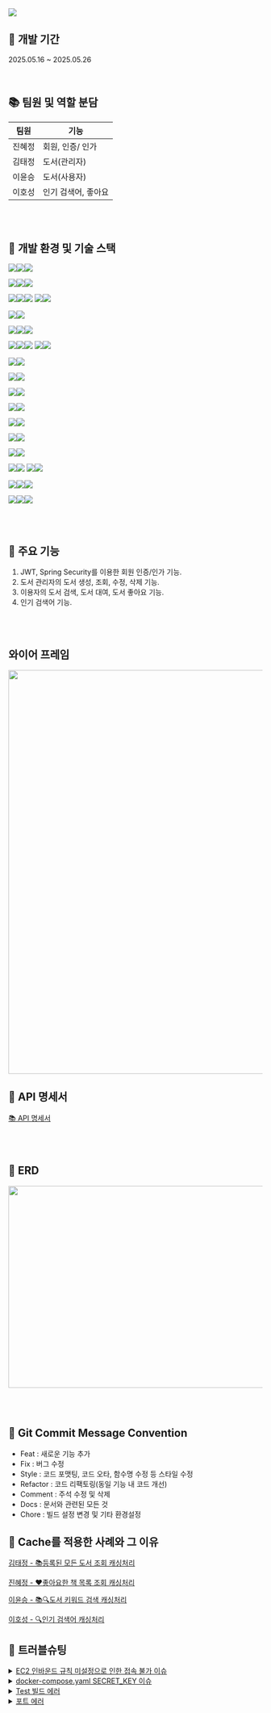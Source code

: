 <img src="https://capsule-render.vercel.app/api?type=waving&height=300&color=gradient&text=Legend%20Book&desc=도서%20대여%20및%20관리%20프로그램&fontAlign=50&fontAlignY=40&descAlignY=55">

## 📅 개발 기간

2025.05.16 ~ 2025.05.26

<br>

## 📚 팀원 및 역할 분담

| 팀원  | 기능          |
|-----|-------------|
| 진혜정 | 회원, 인증/ 인가  |
| 김태정 | 도서(관리자)     |
| 이윤승 | 도서(사용자)     |
| 이호성 | 인기 검색어, 좋아요 |

<br><br>

## 📌 개발 환경 및 기술 스택

<!-- Framework -->
<img src="https://img.shields.io/badge/Framework-4B5563?style=for-the-badge"><img src="https://img.shields.io/badge/SpringBoot-6DB33F?style=for-the-badge&logo=springboot&logoColor=white"><img src="https://img.shields.io/badge/3.4.4-9CA3AF?style=for-the-badge">

<!-- Language -->
<img src="https://img.shields.io/badge/Language-065F46?style=for-the-badge"><img src="https://img.shields.io/badge/Java-007396?style=for-the-badge&logo=openjdk&logoColor=white"><img src="https://img.shields.io/badge/17-9CA3AF?style=for-the-badge">

<!-- ORM -->
<img src="https://img.shields.io/badge/ORM-6B21A8?style=for-the-badge"><img src="https://img.shields.io/badge/Hibernate-59666C?style=for-the-badge&logo=hibernate&logoColor=white"><img src="https://img.shields.io/badge/5.x-9CA3AF?style=for-the-badge">
<img src="https://img.shields.io/badge/ORM-9ACD32?style=for-the-badge"><img src="https://img.shields.io/badge/Spring_Data_JPA-6DB33F?style=for-the-badge&logo=spring&logoColor=white">

<!-- Auto Audit -->
<img src="https://img.shields.io/badge/Auto_Audit-9ACD32?style=for-the-badge"><img src="https://img.shields.io/badge/JPA_Auditing-6DB33F?style=for-the-badge&logo=spring&logoColor=white">

<!-- Database -->
<img src="https://img.shields.io/badge/Database-1E3A8A?style=for-the-badge"><img src="https://img.shields.io/badge/MySQL-4479A1?style=for-the-badge&logo=mysql&logoColor=white"><img src="https://img.shields.io/badge/9.0.x-9CA3AF?style=for-the-badge">

<!-- Infra -->
<img src="https://img.shields.io/badge/Infra-B91C1C?style=for-the-badge"><img src="https://img.shields.io/badge/Redis-DC382D?style=for-the-badge&logo=redis&logoColor=white"><img src="https://img.shields.io/badge/3.0.504-9CA3AF?style=for-the-badge">
<img src="https://img.shields.io/badge/Cloud-232F3E?style=for-the-badge"><img src="https://img.shields.io/badge/Amazon_S3-FF9900?style=for-the-badge&logo=amazons3&logoColor=white">

<!-- Security -->
<img src="https://img.shields.io/badge/Security-9ACD32?style=for-the-badge"><img src="https://img.shields.io/badge/Spring_Security-6DB33F?style=for-the-badge&logo=springsecurity&logoColor=white">

<!-- Code Reduction -->
<img src="https://img.shields.io/badge/Code_Reduction-FF7F7F?style=for-the-badge"><img src="https://img.shields.io/badge/Lombok-DC382D?style=for-the-badge&logo=lombok&logoColor=white">

<!-- Validation -->
<img src="https://img.shields.io/badge/Validation-7BAAF7?style=for-the-badge"><img src="https://img.shields.io/badge/Validation_Tool-0052CC?style=for-the-badge&logo=checkmarx&logoColor=white">

<!-- Test Tool -->
<img src="https://img.shields.io/badge/TestTool-F59E0B?style=for-the-badge"><img src="https://img.shields.io/badge/Postman-FF6C37?style=for-the-badge&logo=postman&logoColor=white">

<!-- ERD Tool -->
<img src="https://img.shields.io/badge/ERDTool-0369A1?style=for-the-badge"><img src="https://img.shields.io/badge/ErdCloud-0096C7?style=for-the-badge">

<!-- Communication -->
<img src="https://img.shields.io/badge/Communication-3B0764?style=for-the-badge"><img src="https://img.shields.io/badge/Slack-4A154B?style=for-the-badge&logo=slack&logoColor=white">

<!-- Docs -->
<img src="https://img.shields.io/badge/Docs-111827?style=for-the-badge"><img src="https://img.shields.io/badge/Notion-000000?style=for-the-badge&logo=notion&logoColor=white">

<!-- VCS -->
<img src="https://img.shields.io/badge/VCS-1F2937?style=for-the-badge"><img src="https://img.shields.io/badge/Git-F05032?style=for-the-badge&logo=git&logoColor=white">
<img src="https://img.shields.io/badge/VCS-1F2937?style=for-the-badge"><img src="https://img.shields.io/badge/GitHub-181717?style=for-the-badge&logo=github&logoColor=white">

<!-- IDE -->
<img src="https://img.shields.io/badge/IDE-7C3AED?style=for-the-badge"><img src="https://img.shields.io/badge/IntelliJIDEA-000000?style=for-the-badge&logo=intellijidea&logoColor=white"><img src="https://img.shields.io/badge/2024.1-9CA3AF?style=for-the-badge">

<!-- CI/CD -->
<img src="https://img.shields.io/badge/CI/CD-0db7ed?style=for-the-badge"><img src="https://img.shields.io/badge/docker-257bd6?style=for-the-badge&logo=docker&logoColor=white"><img src="https://img.shields.io/badge/28.1.1-9CA3AF?style=for-the-badge">

<br><br>

## 📌 주요 기능

1. JWT, Spring Security를 이용한 회원 인증/인가 기능.
2. 도서 관리자의 도서 생성, 조회, 수정, 삭제 기능.
3. 이용자의 도서 검색, 도서 대여, 도서 좋아요 기능.
4. 인기 검색어 기능.

<br><br>

## 와이어 프레임

<img src="https://github.com/user-attachments/assets/93b555e6-5dce-40ff-9f58-efc3086ab595" width="800px" height="800px">

## 📌 API 명세서

[📚 API 명세서](https://www.notion.so/teamsparta/API-1fc2dc3ef51480369be2de083dbb66f8)

<br><br>

## 📌 ERD

<img src="https://github.com/user-attachments/assets/bb6eb718-5567-4af3-9e51-17a7efabf881" width="800px" height="400px">


<br><br>

## 📌 Git Commit Message Convention

* Feat : 새로운 기능 추가
* Fix : 버그 수정
* Style : 코드 포맷팅, 코드 오타, 함수명 수정 등 스타일 수정
* Refactor : 코드 리팩토링(동일 기능 내 코드 개선)
* Comment : 주석 수정 및 삭제
* Docs : 문서와 관련된 모든 것
* Chore : 빌드 설정 변경 및 기타 환경설정

## 📌 Cache를 적용한 사례와 그 이유

[김태정 - 📚등록된 모든 도서 조회 캐싱처리](/docs/taejeong.md) <br>

[진혜정 - ❤️좋아요한 책 목록 조회 캐싱처리](/docs/hyejeong.md) <br>

[이윤승 - 📚🔍도서 키워드 검색 캐싱처리](/docs/yoonseung.md) <br>

[이호성 - 🔍인기 검색어 캐싱처리](/docs/hosung.md) <br>

## 📌 트러블슈팅

<details>
<summary> <a href="https://www.notion.so/teamsparta/AWS-EC2-1fb2dc3ef5148060b59bcb4e221a8922?pvs=4"> EC2 인바운드 규칙 미설정으로 인한 접속 불가 이슈 </a> </summary>
<div markdown="1">
<br>

```
## 문제 상황

- AWS EC2 인스턴스를 실행한 후, 서버에 접속하려 했으나 연결되지 않음. 
- 서버는 정상적으로 실행 중이었고, 로컬에서는 잘 작동함.


## 원인 분석
- EC2 인스턴스 보안 그룹 인바운드 규칙에 8080 포트를 허용하지 않았음.
   → 외부에서 해당 포트로 접근 불가.


## 해결 방법
- EC2 인스턴스의 보안 그룹 - 인바운드 규칙에 다음 설정 추가
  - 포트 범위 : 8080
  - 프로토콜 : TCP
  - 소스 : 0.0.0.0/0


💡 개발 초기에는 `0.0.0.0/0`으로 설정하되, 배포 시에는 제한된 IP로 수정할 것.

💡 EC2 사용 시 보안 그룹 인바운드 설정은 필수이며, 사용하는 포트 번호를 정확히 열어줘야 외부에서 접근 가능함

```

</div>
</details>

<details>
<summary> <a href="https://www.notion.so/teamsparta/docker-compose-yaml-1fb2dc3ef5148026aa64f61d1d1faa98?pvs=4"> docker-compose.yaml SECRET_KEY 이슈 </a> </summary>
<div markdown="1">
<br>

```
## 문제 상황

- AWS EC2 서버에 Spring Boot 애플리케이션을 Docker 환경에서 배포하고 실행 시 SECRET_KEY를 가져오지 못해 실행 오류가 발생.


## 원인 분석
- .env 파일에서 SECRET_KEY를 읽도록 설정해두었음.
- docker-compose.yaml 파일 environment 항목에 SECRET_KEY 가 지정되지 않았음.
   →  애플리케이션이 SECRET_KEY 를 읽지 못하는 상황 발생.


## 해결 방법
- docker-compose.yaml 파일의 environment에 SECRET_KEY 지정.

1.git secret에 key value로 환경변수 값 설정.
2.git action을 통해서 배포될 때 해당 secret키로 붙여버리는 방식.
3.서버가 올라간 다음에 수동으로 서버에 환경 변수로 설정하는 방법.

```

</div>
</details>

</details>

<details>
<summary> <a href="https://www.notion.so/teamsparta/DB-test-DB-1fb2dc3ef514802c8b14d51b9912da46?pvs=4"> Test 빌드 에러 </a> </summary>
<div markdown="1">
<br>

```
## 문제 상황
- Test 빌드 시, 기존 데이터베이스와 연결이 되지 않는 이슈 발생.


## 원인 분석
- 기존 application.yaml에서 로컬 DB를 바라보도록 설정하였으나, Docker 도입 이후 테스트 환경에서 기존 DB에 접근하지 못해 문제 발생.


## 해결 방법
- application-test.yml 파일을 작성하여, 테스트 전용 DB 설정을 분리하여 적용.

💡 Test 환경변수에 application.yaml 에서 사용하던 환경변수들을 입력해줘도 되는데 일일히 설정해줘야 하는 번거로움이 있음.
💡 프로젝트가 크거나, 팀 개발 등인 경우 application-test.yml처럼 분리해놓는 것이 유지보수 및 안전성 측면에서 유리함.

```

</div>
</details>

<details>
<summary> <a href="https://www.notion.so/teamsparta/1fb2dc3ef51480598c7af663f0570611?pvs=4"> 포트 에러 </a> </summary>
<div markdown="1">
<br>

```
## 문제 상황

- 3306 포트가 이미 실행 중이라는 에러가 발생함.


## 원인 분석
- 각자의 개발 환경에서 MySQL이 설치되어 백그라운드에서 실행 중.
   → 이 경우 도커가 호스트의 3306 포트를 점유하려고 할 때 충돌이 발생
- Docker는 동일한 포트를 사용하는 컨테이너를 동시에 실행하려 할 경우, 포트 충돌 오류가 발생.


## 해결 방법
- 포트번호를 3306 외의 번호로 다르게 설정.

```

</div>
</details>









